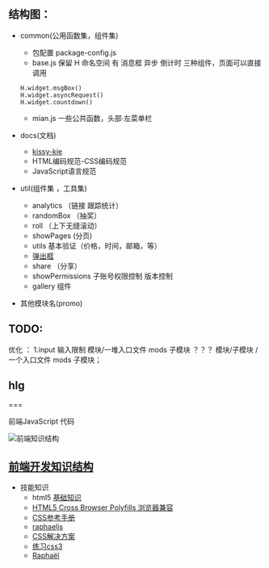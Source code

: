 ## 结构图： 
- common(公用函数集，组件集)
   - 包配置 package-config.js 
	- base.js 保留 H 命名空间 有 消息框 异步 倒计时 三种组件，页面可以直接 调用
	```
	H.widget.msgBox()
	H.widget.asyncRequest()
	H.widget.countdown()
	```
	- mian.js  一些公共函数，头部·左菜单栏
- docs(文档)
	- [kissy-kie](https://github.com/maxbbn/front-build) 
   - HTML编码规范-CSS编码规范
   - JavaScript语言规范
   
- util(组件集 ，工具集)
	- analytics （链接 跟踪统计）
	- randomBox （抽奖）
	- roll （上下无缝滚动）
   - showPages (分页)
	- utils 基本验证（价格，时间，邮箱，等）
	-  [弹出框](http:jquerymsgbox.ibrahimkalyoncu.com/)
	- share （分享）
	- showPermissions 子账号权限控制 版本控制
	- gallery 组件
- 其他模块名(promo)

## TODO: 

优化 ：
	1.input  输入限制 
	模块/一堆入口文件 mods 子模块  ？？？ 模块/子模块 /一个入口文件 mods 子模块；




## hlg
===

前端JavaScript 代码

![前端知识结构](https://raw.github.com/JacksonTian/fks/master/figures/fks.jpg)
## [前端开发知识结构](https://github.com/JacksonTian/fks)
   
- 技能知识
  - html5  [基础知识](http://bbs.ambow.com/zhuanti/html5/)
  - [HTML5 Cross Browser Polyfills  浏览器兼容](https://github.com/Modernizr/Modernizr/wiki/HTML5-Cross-browser-Polyfills)
  - [CSS参考手册](http://css.doyoe.com/)
  - [raphaeljs](http://raphaeljs.com/icons/#github)
  - [CSS解决方案](http://www.w3cplus.com/resources/css-solution.html)
  - [练习css3](http://css3please.com/)
  - [Raphaël](http://raphaeljs.com/)
 

